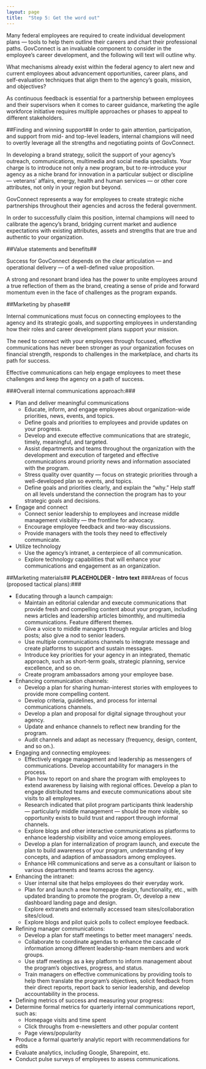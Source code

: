 ```yaml
---
layout: page
title:  "Step 5: Get the word out"
---
```

Many federal employees are required to create individual development plans — tools to help them outline their careers and chart their professional paths. GovConnect is an invaluable component to consider in the employee’s career development, and the following will text will outline why.

What mechanisms already exist within the federal agency to alert new and current employees about advancement opportunities, career plans, and self-evaluation techniques that align them to the agency’s goals, mission, and objectives?

As continuous feedback is essential for a partnership between employees and their supervisors when it comes to career guidance, marketing the agile workforce initiative requires multiple approaches or phases to appeal to different stakeholders.

##Finding and winning support##
In order to gain attention, participation, and support from mid- and top-level leaders, internal champions will need to overtly leverage all the strengths and negotiating points of GovConnect.

In developing a brand strategy, solicit the support of your agency’s outreach, communications, multimedia and social media specialists. Your charge is to introduce not only a new program, but to re-introduce your agency as a niche brand for innovation in a particular subject or discipline — veterans’ affairs, energy, health and human services — or other core attributes, not only in your region but beyond.

GovConnect represents a way for employees to create strategic niche partnerships throughout their agencies and across the federal government.

In order to successfully claim this position, internal champions will need to calibrate the agency’s brand, bridging current market and audience expectations with existing attributes, assets and strengths that are true and authentic to your organization.

##Value statements and benefits##

Success for GovConnect depends on the clear articulation — and operational delivery — of a well-defined value proposition.

A strong and resonant brand idea has the power to unite employees around a true reflection of them as the brand, creating a sense of pride and forward momentum even in the face of challenges as the program expands.

##Marketing by phase##

Internal communications must focus on connecting employees to the agency and its strategic goals, and supporting employees in understanding how their roles and career development plans support your mission.

The need to connect with your employees through focused, effective communications has never been stronger as your organization focuses on financial strength, responds to challenges in the marketplace, and charts its path for success.

Effective communications can help engage employees to meet these challenges and keep the agency on a path of success.

###Overall internal communications approach:###
* Plan and deliver meaningful communications
    * Educate, inform, and engage employees about organization-wide priorities, news, events, and topics.
    * Define goals and priorities to employees and provide updates on your progress.
    * Develop and execute effective communications that are strategic, timely, meaningful, and targeted.
    * Assist departments and teams throughout the organization with the development and execution of targeted and effective communications around priority news and information associated with the program.
    * Stress quality over quantity — focus on strategic priorities through a well-developed plan so events, and topics.
    * Define goals and priorities clearly, and explain the “why.” Help staff on all levels understand the connection the program has to your strategic goals and decisions.
* Engage and connect
    * Connect senior leadership to employees and increase middle management visibility — the frontline for advocacy.
    * Encourage employee feedback and two-way discussions.
    * Provide managers with the tools they need to effectively communicate.
* Utilize technology
    * Use the agency’s intranet, a centerpiece of all communication.
    * Explore technology capabilities that will enhance your communications and engagement as an organization.

##Marketing materials##
**PLACEHOLDER - Intro text**
###Areas of focus (proposed tactical plans):###
* Educating through a launch campaign:
    * Maintain an editorial calendar and execute communications that provide fresh and compelling content about your program, including news articles and leadership articles bimonthly, and multimedia communications. Feature different themes.
    * Give a voice to middle managers through regular articles and blog posts; also give a nod to senior leaders.
    * Use multiple communications channels to integrate message and create platforms to support and sustain messages.
    * Introduce key priorities for your agency in an integrated, thematic approach, such as short-term goals, strategic planning, service excellence, and so on.
    * Create program ambassadors among your employee base.
* Enhancing communication channels:
    * Develop a plan for sharing human-interest stories with employees to provide more compelling content.
    * Develop criteria, guidelines, and process for internal communications channels.
    * Develop a plan and proposal for digital signage throughout your agency.
    * Update and enhance channels to reflect new branding for the program.
    * Audit channels and adapt as necessary (frequency, design, content, and so on.).
* Engaging and connecting employees:
    * Effectively engage management and leadership as messengers of communications. Develop accountability for managers in the process.
    * Plan how to report on and share the program with employees to extend awareness by liaising with regional offices. Develop a plan to engage distributed teams and execute communications about site visits to all employees.
    * Research indicated that pilot program participants think leadership — particularly middle management — should be more visible, so opportunity exists to build trust and rapport through informal channels.
    * Explore blogs and other interactive communications as platforms to enhance leadership visibility and voice among employees.
    * Develop a plan for internalization of program launch, and execute the plan to build awareness of your program, understanding of key concepts, and adaption of ambassadors among employees.
    * Enhance HR communications and serve as a consultant or liaison to various departments and teams across the agency.
* Enhancing the intranet:
    * User internal site that helps employees do their everyday work.
    * Plan for and launch a new homepage design, functionality, etc., with updated branding to promote the program. Or, develop a new dashboard landing page and design.
    * Explore extranets and externally accessed team sites/collaboration sites/cloud.
    * Explore blogs and pilot quick polls to collect employee feedback.
* Refining manager communications:
    * Develop a plan for staff meetings to better meet managers' needs.
    * Collaborate to coordinate agendas to enhance the cascade of information among different leadership-team members and work groups.
    * Use staff meetings as a key platform to inform management about the program’s objectives, progress, and status.
    * Train managers on effective communications by providing tools to help them translate the program’s objectives, solicit feedback from their direct reports, report back to senior leadership, and develop accountability in the process.
* Defining metrics of success and measuring your progress:
* Determine formal metrics for quarterly internal communications report, such as:
    * Homepage visits and time spent
    * Click throughs from e-newsletters and other popular content
    * Page views/popularity
* Produce a formal quarterly analytic report with recommendations for edits
* Evaluate analytics, including Google, Sharepoint, etc.
* Conduct pulse surveys of employees to assess communications.
